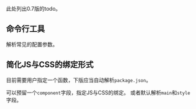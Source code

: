 此处列出0.7版的todo。

## 命令行工具
解析常见的配置参数。

## 简化JS与CSS的绑定形式
目前需要用户指定一个函数，下版应当自动解析`package.json`。

可以预留一个`component`字段，指定JS与CSS的绑定。
或者默认解析`main`和`style`字段。


